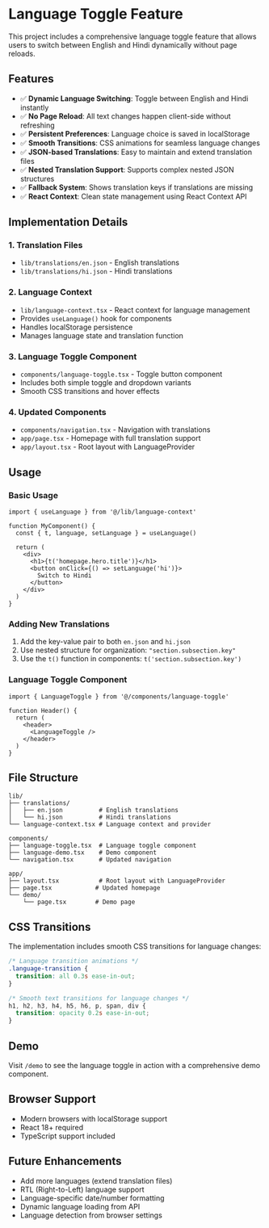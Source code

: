 # Language Toggle Feature

This project includes a comprehensive language toggle feature that allows users to switch between English and Hindi dynamically without page reloads.

## Features

- ✅ **Dynamic Language Switching**: Toggle between English and Hindi instantly
- ✅ **No Page Reload**: All text changes happen client-side without refreshing
- ✅ **Persistent Preferences**: Language choice is saved in localStorage
- ✅ **Smooth Transitions**: CSS animations for seamless language changes
- ✅ **JSON-based Translations**: Easy to maintain and extend translation files
- ✅ **Nested Translation Support**: Supports complex nested JSON structures
- ✅ **Fallback System**: Shows translation keys if translations are missing
- ✅ **React Context**: Clean state management using React Context API

## Implementation Details

### 1. Translation Files
- `lib/translations/en.json` - English translations
- `lib/translations/hi.json` - Hindi translations

### 2. Language Context
- `lib/language-context.tsx` - React context for language management
- Provides `useLanguage()` hook for components
- Handles localStorage persistence
- Manages language state and translation function

### 3. Language Toggle Component
- `components/language-toggle.tsx` - Toggle button component
- Includes both simple toggle and dropdown variants
- Smooth CSS transitions and hover effects

### 4. Updated Components
- `components/navigation.tsx` - Navigation with translations
- `app/page.tsx` - Homepage with full translation support
- `app/layout.tsx` - Root layout with LanguageProvider

## Usage

### Basic Usage
```tsx
import { useLanguage } from '@/lib/language-context'

function MyComponent() {
  const { t, language, setLanguage } = useLanguage()
  
  return (
    <div>
      <h1>{t('homepage.hero.title')}</h1>
      <button onClick={() => setLanguage('hi')}>
        Switch to Hindi
      </button>
    </div>
  )
}
```

### Adding New Translations
1. Add the key-value pair to both `en.json` and `hi.json`
2. Use nested structure for organization: `"section.subsection.key"`
3. Use the `t()` function in components: `t('section.subsection.key')`

### Language Toggle Component
```tsx
import { LanguageToggle } from '@/components/language-toggle'

function Header() {
  return (
    <header>
      <LanguageToggle />
    </header>
  )
}
```

## File Structure

```
lib/
├── translations/
│   ├── en.json          # English translations
│   └── hi.json          # Hindi translations
└── language-context.tsx # Language context and provider

components/
├── language-toggle.tsx  # Language toggle component
├── language-demo.tsx    # Demo component
└── navigation.tsx       # Updated navigation

app/
├── layout.tsx           # Root layout with LanguageProvider
├── page.tsx            # Updated homepage
└── demo/
    └── page.tsx        # Demo page
```

## CSS Transitions

The implementation includes smooth CSS transitions for language changes:

```css
/* Language transition animations */
.language-transition {
  transition: all 0.3s ease-in-out;
}

/* Smooth text transitions for language changes */
h1, h2, h3, h4, h5, h6, p, span, div {
  transition: opacity 0.2s ease-in-out;
}
```

## Demo

Visit `/demo` to see the language toggle in action with a comprehensive demo component.

## Browser Support

- Modern browsers with localStorage support
- React 18+ required
- TypeScript support included

## Future Enhancements

- Add more languages (extend translation files)
- RTL (Right-to-Left) language support
- Language-specific date/number formatting
- Dynamic language loading from API
- Language detection from browser settings
